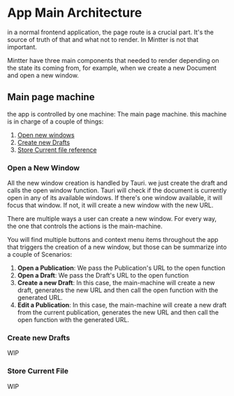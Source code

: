 # App Main Architecture

in a normal frontend application, the page route is a crucial part. It's the source of truth of that and what not to render. In Mintter is not that important.

Mintter have three main components that needed to render depending on the state its coming from, for example, when we create a new Document and open a new window.

## Main page machine

the app is controlled by one machine: The main page machine. this machine is in charge of a couple of things:

1. [Open new windows](#open-a-new-window)
2. [Create new Drafts](#create-new-drafts)
3. [Store Current file reference](#store-current-file)

### Open a New Window

All the new window creation is handled by Tauri. we just create the draft and calls the open window function. Tauri will check if the document is currently open in any of its available windows. If there's one window available, it will focus that window. If not, it will create a new window with the new URL.

There are multiple ways a user can create a new window. For every way, the one that controls the actions is the main-machine.

You will find multiple buttons and context menu items throughout the app that triggers the creation of a new window, but those can be summarize into a couple of Scenarios:

1. **Open a Publication**: We pass the Publication's URL to the open function
1. **Open a Draft**: We pass the Draft's URL to the open function
1. **Create a new Draft**: In this case, the main-machine will create a new draft, generates the new URL and then call the open function with the generated URL.
1. **Edit a Publication**: In this case, the main-machine will create a new draft from the current publication, generates the new URL and then call the open function with the generated URL.

### Create new Drafts

WIP

### Store Current File

WIP